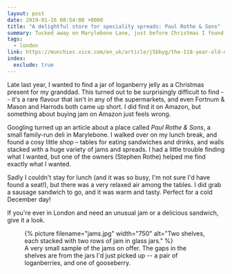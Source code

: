 ```yaml
---
layout: post
date: 2019-01-16 08:54:08 +0000
title: "A delightful store for speciality spreads: Paul Rothe & Sons"
summary: Tucked away on Marylebone Lane, just before Christmas I found a lovely deli with an amazing selection of jams.
tags:
  - london
link: https://munchies.vice.com/en_uk/article/j5bbyg/the-118-year-old-deli-where-no-sandwich-is-too-weird
index:
  exclude: true
---
```


Late last year, I wanted to find a jar of loganberry jelly as a Christmas present for my granddad.
This turned out to be surprisingly difficult to find -- it's a rare flavour that isn't in any of the supermarkets, and even Fortnum & Mason and Harrods both came up short.
I did find it on Amazon, but something about buying jam on Amazon just feels wrong.

Googling turned up an article about a place called *Paul Rothe & Sons*, a small family-run deli in Marylebone.
I walked over on my lunch break, and found a cosy little shop – tables for eating sandwiches and drinks, and walls stacked with a huge variety of jams and spreads.
I had a little trouble finding what I wanted, but one of the owners (Stephen Rothe) helped me find exactly what I wanted.

Sadly I couldn't stay for lunch (and it was so busy, I'm not sure I'd have found a seat!), but there was a very relaxed air among the tables.
I did grab a sausage sandwich to go, and it was warm and tasty.
Perfect for a cold December day!

If you're ever in London and need an unusual jam or a delicious sandwich, give it a look.

<figure>
  {%
    picture
    filename="jams.jpg"
    width="750"
    alt="Two shelves, each stacked with two rows of jam in glass jars."
  %}
  <figcaption>
    A very small sample of the jams on offer.
    The gaps in the shelves are from the jars I'd just picked up -- a pair of loganberries, and one of gooseberry.
  </figcaption>
</figure>
